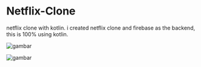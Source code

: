 # Netflix-Clone
netflix clone with kotlin.
i created netflix clone and firebase as the backend,
this is 100% using kotlin.

![gambar](https://user-images.githubusercontent.com/106959180/190559181-142d77cd-fbaf-4e53-b8ca-4cd712016a80.png)

![gambar](https://user-images.githubusercontent.com/106959180/190559289-54331c81-3350-4d03-899e-8922ba24c61a.png)

